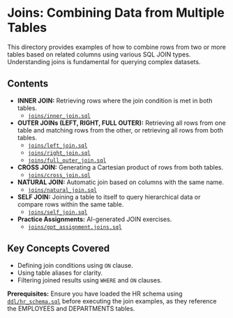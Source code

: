 # Joins: Combining Data from Multiple Tables

This directory provides examples of how to combine rows from two or more tables based on related columns using various SQL JOIN types. Understanding joins is fundamental for querying complex datasets.

## Contents

- **INNER JOIN:** Retrieving rows where the join condition is met in both tables.
  - [`joins/inner_join.sql`](joins/inner_join.sql)
- **OUTER JOINs (LEFT, RIGHT, FULL OUTER):** Retrieving all rows from one table and matching rows from the other, or retrieving all rows from both tables.
  - [`joins/left_join.sql`](joins/left_join.sql)
  - [`joins/right_join.sql`](joins/right_join.sql)
  - [`joins/full_outer_join.sql`](joins/full_outer_join.sql)
- **CROSS JOIN:** Generating a Cartesian product of rows from both tables.
  - [`joins/cross_join.sql`](joins/cross_join.sql)
- **NATURAL JOIN:** Automatic join based on columns with the same name.
  - [`joins/natural_join.sql`](joins/natural_join.sql)
- **SELF JOIN:** Joining a table to itself to query hierarchical data or compare rows within the same table.
  - [`joins/self_join.sql`](joins/self_join.sql)
- **Practice Assignments:** AI-generated JOIN exercises.
  - [`joins/gpt_assignment.joins.sql`](joins/gpt_assignment.joins.sql)

## Key Concepts Covered

- Defining join conditions using `ON` clause.
- Using table aliases for clarity.
- Filtering joined results using `WHERE` and `ON` clauses.

**Prerequisites:** Ensure you have loaded the HR schema using [`ddl/hr_schema.sql`](ddl/hr_schema.sql) before executing the join examples, as they reference the EMPLOYEES and DEPARTMENTS tables.
